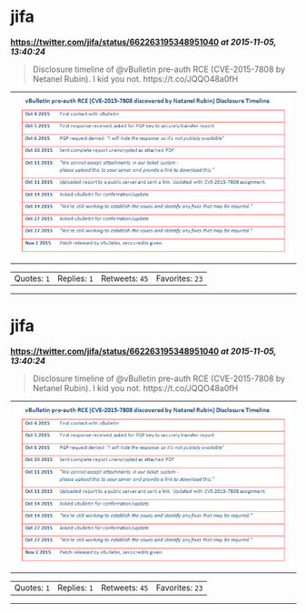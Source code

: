 # jifa
**https://twitter.com/jifa/status/662263195348951040 _at 2015-11-05, 13:40:24_**
<blockquote>
Disclosure timeline of @vBulletin pre-auth RCE (CVE-2015-7808 by Netanel Rubin). I kid you not. https://t.co/JQQO48a0fH
</blockquote>

<table><tr>
<td><img src="pictures/c0d20192de46afb3ea9c888a8081dcd75888a18118fe94d301aa4f260a12edcd.jpg" alt="c0d20192de46afb3ea9c888a8081dcd75888a18118fe94d301aa4f260a12edcd.jpg"></td>
</table></tr>
<table><tr>
<td>Quotes: <code>1</code></td>
<td>Replies: <code>1</code></td>
<td>Retweets: <code>45</code></td>
<td>Favorites: <code>23</code></td>
</tr></table>

---

# jifa
**https://twitter.com/jifa/status/662263195348951040 _at 2015-11-05, 13:40:24_**
<blockquote>
Disclosure timeline of @vBulletin pre-auth RCE (CVE-2015-7808 by Netanel Rubin). I kid you not. https://t.co/JQQO48a0fH
</blockquote>

<table><tr>
<td><img src="pictures/c0d20192de46afb3ea9c888a8081dcd75888a18118fe94d301aa4f260a12edcd.jpg" alt="c0d20192de46afb3ea9c888a8081dcd75888a18118fe94d301aa4f260a12edcd.jpg"></td>
</table></tr>
<table><tr>
<td>Quotes: <code>1</code></td>
<td>Replies: <code>1</code></td>
<td>Retweets: <code>45</code></td>
<td>Favorites: <code>23</code></td>
</tr></table>

---

